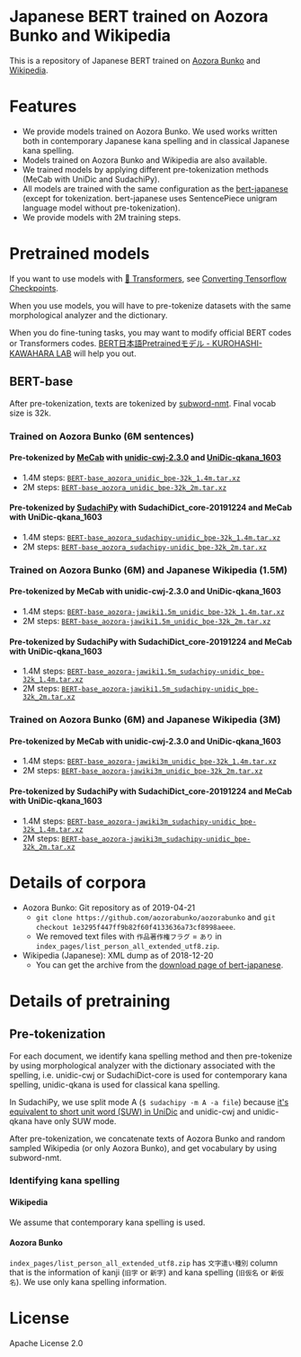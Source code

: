 # Japanese BERT trained on Aozora Bunko and Wikipedia

This is a repository of Japanese BERT trained on [Aozora Bunko](https://www.aozora.gr.jp/) and [Wikipedia](https://ja.wikipedia.org/).

# Features

* We provide models trained on Aozora Bunko. We used works written both in contemporary Japanese kana spelling and in classical Japanese kana spelling.
* Models trained on Aozora Bunko and Wikipedia are also available.
* We trained models by applying different pre-tokenization methods (MeCab with UniDic and SudachiPy).
* All models are trained with the same configuration as the [bert-japanese](https://github.com/yoheikikuta/bert-japanese) (except for tokenization. bert-japanese uses SentencePiece unigram language model without pre-tokenization).
* We provide models with 2M training steps.

# Pretrained models

If you want to use models with [🤗 Transformers](https://github.com/huggingface/transformers), see [Converting Tensorflow Checkpoints](https://huggingface.co/transformers/converting_tensorflow_models.html).

When you use models, you will have to pre-tokenize datasets with the same morphological analyzer and the dictionary.

When you do fine-tuning tasks, you may want to modify official BERT codes or Transformers codes. [BERT日本語Pretrainedモデル - KUROHASHI-KAWAHARA LAB](http://nlp.ist.i.kyoto-u.ac.jp/index.php?BERT%E6%97%A5%E6%9C%AC%E8%AA%9EPretrained%E3%83%A2%E3%83%87%E3%83%AB) will help you out.

## BERT-base

After pre-tokenization, texts are tokenized by [subword-nmt](https://github.com/rsennrich/subword-nmt). Final vocab size is 32k.

### Trained on Aozora Bunko (6M sentences)

#### Pre-tokenized by [MeCab](https://taku910.github.io/mecab/) with [unidic-cwj-2.3.0](https://unidic.ninjal.ac.jp/download#unidic_bccwj) and [UniDic-qkana_1603](https://unidic.ninjal.ac.jp/download_all#unidic_qkana)
* 1.4M steps: [`BERT-base_aozora_unidic_bpe-32k_1.4m.tar.xz`](https://drive.google.com/open?id=1Ew_2WpA60CUmLvEMaRPyTvVlss699u5c)
* 2M steps: [`BERT-base_aozora_unidic_bpe-32k_2m.tar.xz`](https://drive.google.com/open?id=1lvE4sSu6lbm9Ih8JjT_GR1F71LqwVrwj)

#### Pre-tokenized by [SudachiPy](https://github.com/WorksApplications/SudachiPy) with SudachiDict_core-20191224 and MeCab with UniDic-qkana_1603

* 1.4M steps: [`BERT-base_aozora_sudachipy-unidic_bpe-32k_1.4m.tar.xz`](https://drive.google.com/open?id=1MHbiF6k_5arRw_Bh9fPontmno4Pt7BCE)
* 2M steps: [`BERT-base_aozora_sudachipy-unidic_bpe-32k_2m.tar.xz`](https://drive.google.com/open?id=1WOPW4r5KpNi_EdMbO8A1Siws_5WkeyT-)

### Trained on Aozora Bunko (6M) and Japanese Wikipedia (1.5M)

#### Pre-tokenized by MeCab with unidic-cwj-2.3.0 and UniDic-qkana_1603

* 1.4M steps: [`BERT-base_aozora-jawiki1.5m_unidic_bpe-32k_1.4m.tar.xz`](https://drive.google.com/open?id=1feLRNIRm2R9h5rS4ibnWyTAScIDhyVhE)
* 2M steps: [`BERT-base_aozora-jawiki1.5m_unidic_bpe-32k_2m.tar.xz`](https://drive.google.com/open?id=1F1JSNZKMi1ofnbSCYQW06qI8cTlXVW1k)

#### Pre-tokenized by SudachiPy with SudachiDict_core-20191224 and MeCab with UniDic-qkana_1603

* 1.4M steps: [`BERT-base_aozora-jawiki1.5m_sudachipy-unidic_bpe-32k_1.4m.tar.xz`](https://drive.google.com/open?id=1wC1DAEV-kpFrxBUEcQq4sLiWFDwbn0LZ)
* 2M steps: [`BERT-base_aozora-jawiki1.5m_sudachipy-unidic_bpe-32k_2m.tar.xz`](https://drive.google.com/open?id=1UZeKEHyTXugCw2eIUZV2JX7Ax6gdfmqc)

### Trained on Aozora Bunko (6M) and Japanese Wikipedia (3M)

#### Pre-tokenized by MeCab with unidic-cwj-2.3.0 and UniDic-qkana_1603

* 1.4M steps: [`BERT-base_aozora-jawiki3m_unidic_bpe-32k_1.4m.tar.xz`](https://drive.google.com/open?id=1P3wJ48SYfXK6JnXlxz3BOk-kEHXPQqj1)
* 2M steps: [`BERT-base_aozora-jawiki3m_unidic_bpe-32k_2m.tar.xz`](https://drive.google.com/open?id=15QzuCIqlxn5ijNQM2toBzIp4njsKqaWT)

#### Pre-tokenized by SudachiPy with SudachiDict_core-20191224 and MeCab with UniDic-qkana_1603

* 1.4M steps: [`BERT-base_aozora-jawiki3m_sudachipy-unidic_bpe-32k_1.4m.tar.xz`](https://drive.google.com/open?id=1h19-o4fLmUFFDM5V8Tel1jcxCLX8yPgy)
* 2M steps: [`BERT-base_aozora-jawiki3m_sudachipy-unidic_bpe-32k_2m.tar.xz`](https://drive.google.com/open?id=1mv3UXOGWYztGlaYnAc0bm9RAlcv6g3i1)

# Details of corpora

* Aozora Bunko: Git repository as of 2019-04-21
    * `git clone https://github.com/aozorabunko/aozorabunko` and `git checkout 1e3295f447ff9b82f60f4133636a73cf8998aeee`.
    * We removed text files with `作品著作権フラグ` = `あり` in `index_pages/list_person_all_extended_utf8.zip`.
* Wikipedia (Japanese): XML dump as of 2018-12-20
    * You can get the archive from the [download page of bert-japanese](https://drive.google.com/drive/folders/1Zsm9DD40lrUVu6iAnIuTH2ODIkh-WM-O?usp=sharing).

# Details of pretraining

## Pre-tokenization

For each document, we identify kana spelling method and then pre-tokenize by using morphological analyzer with the dictionary associated with the spelling, i.e. unidic-cwj or SudachiDict-core is used for contemporary kana spelling, unidic-qkana is used for classical kana spelling.

In SudachiPy, we use split mode A (`$ sudachipy -m A -a file`) because [it's equivalent to short unit word (SUW) in UniDic](https://github.com/WorksApplications/Sudachi#the-modes-of-splitting) and unidic-cwj and unidic-qkana have only SUW mode.

After pre-tokenization, we concatenate texts of Aozora Bunko and random sampled Wikipedia (or only Aozora Bunko), and get vocabulary by using subword-nmt.

### Identifying kana spelling

#### Wikipedia
We assume that contemporary kana spelling is used.

#### Aozora Bunko
`index_pages/list_person_all_extended_utf8.zip` has `文字遣い種別` column that is the information of kanji (`旧字` or `新字`) and kana spelling (`旧仮名` or `新仮名`). We use only kana spelling information.

# License

Apache License 2.0
